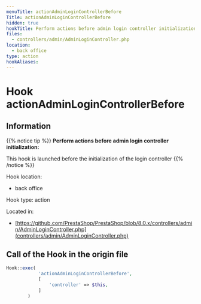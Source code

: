 ```yaml
---
menuTitle: actionAdminLoginControllerBefore
Title: actionAdminLoginControllerBefore
hidden: true
hookTitle: Perform actions before admin login controller initialization
files:
  - controllers/admin/AdminLoginController.php
location:
  - back office
type: action
hookAliases:
---
```


# Hook actionAdminLoginControllerBefore

## Information

{{% notice tip %}}
**Perform actions before admin login controller initialization:** 

This hook is launched before the initialization of the login controller
{{% /notice %}}

Hook location:
  - back office

Hook type: action

Located in: 
  - [https://github.com/PrestaShop/PrestaShop/blob/8.0.x/controllers/admin/AdminLoginController.php](controllers/admin/AdminLoginController.php)

## Call of the Hook in the origin file

```php
Hook::exec(
            'actionAdminLoginControllerBefore',
            [
                'controller' => $this,
            ]
        )
```